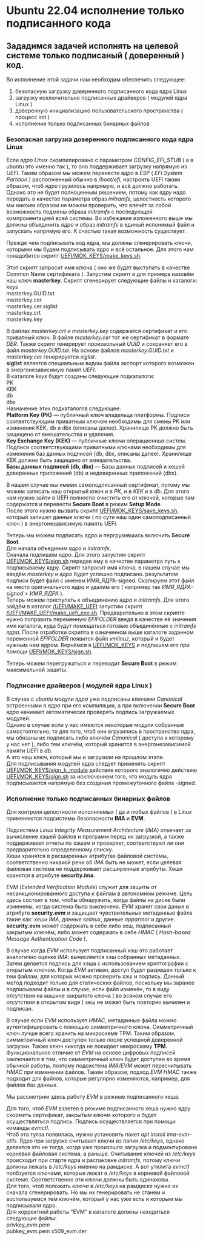 # Ubuntu 22.04 исполнение только подписанного кода


## Зададимся задачей исполнять на целевой системе только подписаный ( доверенный ) код.

Во исполнение этой задачи нам необходим обеспечить следующее:
1) безопасную загрузку доверенного подписанного кода ядра Linux
2) загрузку исключительно подписанных драйверов ( модулей ядра Linux )
3) доверенную инициализацию пользовательского пространства ( процесс init )
4) исполнение только подписанных бинарных файлов

### Безопасная загрузка доверенного подписанного кода ядра Linux

 Если *ядро Linux* скомпилировано с параметром *CONFIG_EFI_STUB* ( а в ubuntu это именно так ), то оно поддерживает загрузку напрямую из *UEFI*.
Таким образом мы можем перенести *ядро* в *ESP* ( *EFI System Partition* ) располженный обычно в */boot/efi*, настроить UEFI таким образом, чтоб *ядро* грузилось напрямую, и всё должно работать.
 Однако это не будет полноценным решением, потому как *ядру* надо передать в качестве параметра образ *initramfs*, целостность которого мы никоим образом не можем проверить, что влечёт за собой возможность подмены образа *initramfs* с последующей компроментацией всей системы.
 Во избежание изложенного выше мы должны объединить *ядро* и образ *initramfs* в единый испонимый файл и запускать напрямую его. К счастью такая возможность существует. 
 
 Прежде чем подписывать код ядра, мы должны сгенерировать ключи, которыми мы будем подписывать ядро и всё остальное. Для этого нам понадобится скрипт
 [UEFI/MOK_KEYS/make_keys.sh](/UEFI/MOK_KEYS/make_keys.sh).

 Этот скрипт запросит имя ключа ( оно же будет выступать в качестве Common Name сертификата ).
Запустим скрипт и для примера назовём наш ключ **masterkey**. Скрипт сгенерирует следующие файлы и каталоги:  
keys  
masterkey.GUID.txt  
masterkey.cer  
masterkey.cer.siglist  
masterkey.crt  
masterkey.key

 В файлах *masterkey.crt* и *masterkey.key* содержатся сертификат и его приватный ключ. В файле *masterkey.cer* тот же сертификат в формате *DER*.
Также скрипт генерирует произвольный *UUID* и сохраняет его в файл *masterkey.GUID.txt*.
 На основе файлов *masterkey.GUID.txt* и *masterkey.cer* генерируется *siglist*.  
**siglist** является специальным видом файла экспорт которого возможен в энергонезависимую памят *UEFI*.  
В каталоге *keys* будут созданы следующие подкаталоги:  
PK  
KEK  
db  
dbx  
Назначение этих подкаталогов следующее:  
**Platform Key (PK)** — публичный ключ владельца платформы. Подписи соответствующим приватным ключом необходимы для смены PK или изменения KEK, db и dbx (описаны далее). Хранилище PK должно быть защищено от вмешательства и удаления.  
**Key Exchange Key (KEK)** — публичные ключи операционных систем. Подписи соответствующими приватными ключами необходимы для изменения баз данных подписей (db, dbx, описаны далее). Хранилище KEK должно быть защищено от вмешательства.  
**Базы данных подписей (db, dbx)** — Базы данных подписей и хешей доверенных приложений (db) и недоверенных приложений (dbx).  

В нашем случае мы имеем самоподписанный сертификат, потому мы можем записать наш открытый ключ и в *PK*, и в *KEK* и в *db*.
Для этого нам нужно зайти в UEFI полностю очистить его от ключей, которые там содержатся и перевести **Secure Boot** в режим **Setup Mode**.  
После этого нужно вызвать скрипт  [UEFI/MOK_KEYS/save_keys.sh](/UEFI/MOK_KEYS/save_keys.sh), который запишет данные ключи ( по сути наш один самоподписанный ключ ) в энергонезависимую память UEFI.  

Теперь мы можем подписать ядро и пергрузившись включить **Secure Boot**.  
Для начала объединим *ядро* и  *initramfs*.  
Сначала подпишем *ядро*. Для этого запустим скрипт [UEFI/MOK_KEYS/sign.sh](/UEFI/MOK_KEYS/sign.sh) передав ему в качестве параметра путь к подписываему ядру. Скрипт запросит имя ключа, в нашем случае мы введём *masterkey* и *ядро* будет успешно подписано. результатом подписи будет файл с именем ИМЯ_ЯДРА-signed. Скопируем этот файл на место оригинального *ядра* и удалим его ( например так *ИМЯ_ЯДРА-signed* > *ИМЯ_ЯДРА* ).  
Теперь можем приступать к объединению *ядра* и *initramfs*. Для этого зайдём в каталог [/UEFI/MAKE_UEFI](/UEFI/MAKE_UEFI)  запустим скрипт [/UEFI/MAKE_UEFI/make_uefi_exe.sh](/UEFI/MAKE_UEFI/make_uefi_exe.sh). Предварительно в этом скрипте нужно поправить переменную *EFIFOLDER* введя в качестве её значения имя каталога, куда будут помещаться готовые объединённые с *initramfs* *ядра*. После отработки скрипта в означенном выше каталоге заданном переменной *EFIFOLDER* появится файл *vmlinuz*, который и будет нужным нам ядром. Вернёмся в [UEFI/MOK_KEYS](/UEFI/MOK_KEYS) и подпишем его при помощи [UEFI/MOK_KEYS/sign.sh](/UEFI/MOK_KEYS/sign.sh).  

Теперь можем перегружаться и переводит **Secure Boot** в режим максимальной защиты.


### Подписание драйверов ( модулей ядра Linux )

В случае с *ubuntu* модули *ядра* уже подписаны ключами *Canonical* встроенными в *ядро* при его компиляции, а при включении **Secure Boot** *ядро* начинает автоматически проверять подпись загружаемых модулей.  
Однако в случае если у нас имеются некоторые модули собранные самостоятельно, то для того, чтоб они вгрузились в пространство ядра, мы обязаны их подписать либо ключём *Canonical* ( доступа к которому у нас нет ), либо тем ключём, который хранится в энергонезависимой памяти *UEFI* в *db*.  
А это наш ключ, который мы и загрузили на прошлом этапе.  
Для подписывания модулей ядра следует применять скрипт [UEFI/MOK_KEYS/sign_k_module](/UEFI/MOK_KEYS/sign_k_module) действие которого аналогично действию [UEFI/MOK_KEYS/sign.sh](/UEFI/MOK_KEYS/sign.sh) за исключением того, что модуль ядра подписывается напрямую без создания промежуточного файла *-signed*.


### Исполнение только подписанных бинарных файлов

Для контроля целостности исполняемых ( да и любых файлов ) в *Linux* применяются подсистемы безопасности **IMA** и **EVM**.  

Подсистема *Linux Integrity Measurement Architecture* (*IMA*) отвечает за вычисление хэшей файлов и программ перед их загрузкой, а также поддерживает отчеты по хэшам и проверяет, соответствуют ли они предварительно определенному списку.  
Хеши хранятся в расширенных атрибутах файловой системы, соответственно никакой речи об *IMA* быть не может, если целевая файловая система не поддерживает расширенные атрибуты. Хеши хранятся в атрибуте **security.ima**.

*EVM* (*Extended Verification Module*) служит для защиты от несанкционированного доступа к файлам в автономном режиме. Цель здесь состоит в том, чтобы обнаружить, когда файлы на диске были изменены, когда система была выключена. *EVM* хранит свои даные в атрибуте **security.evm** и защищает чувствительные метаданные файла такие как: *хеши IMA*, *данные selinux*, данные *apparmor* и другие.
**security.evm** может содержать в себе либо хеш, подписанный закрытым ключём, либо может содержать в себе *HMAC* ( *Hash-based Message Authentication Code* ).  

В случае когда *EVM* использует подписанный хэш это работает аналогично оценке *IMA*: вычисляется хэш собранных метаданных. Затем делается подпись для хэша с использованием криптографии с открытым ключом. Когда *EVM* активен, доступ будет разрешен только к тем файлам, для которых можно проверить хэш и подпись. Данный метод подходит только для статических файлов, поскольку мы заранее подписываем файлы и в случае, если файл изменён, то в виду отсутствия на машине закрытого ключа ( во всяком случае его отсутствия в открытом виде ) хеш не может быть повторно вычилен и подписан.  

В случае если *EVM* использует *HMAC*, метаданные файла можно аутентифицировать с помощью симметричного ключа. Симметричный ключ лучше всего хранить на микросхеме TPM. Таким образом, симметричный ключ доступен только после успешной доверенной загрузки. Также ключ никогда не покидает микросхему **TPM**.
Функциональное отличие от *EVM* на основе цифровых подписей заключается в том, что симметричный ключ будет доступен во время обычной работы, поэтому подсистема *IMA/EVM* может пересчитывать *HMAC* при изменении файлов. Таким образом, подход *EVM* *HMAC* также подходит для файлов, которые регулярно изменяются, например, для файлов баз данных.

Мы рассмотрим здесь работу *EVM* в режиме подписанного хеша.  

Для того, чтоб *EVM* взлетел в режиме подписанного хеша нужно ядру скормить сертификат, закрытым ключм которого и будет осуществляться подпись.
Подпись осуществляется при помощи команды *evmctl*.  
Чтоб эта тулза появилась, нужно установить пакет *apt install ima-evm-utils*.
Ядро при загрузке считывает ключи из папки */etc/keys*, однако делается это не тогда, когда уже произошла загрузка и подмонтирована корневая файловая система, а раньше. Считывание ключей из */etc/keys* происходит при старте ядра и распаковке *initramfs*, потому ключи должны лежать в */etc/keys* именно на рамдиске. А вот утилита *evmctl* полбзуется ключами, которые лежат в */etc/keys* в корневой файловой системе. Соответственно эти ключи должны быть одинаковы.  
Для того, чтоб положить ключи в */etc/keys* на рамдиске нужно их сначала сгенерировать. Но мы их генерировать не станем и воспользуемся тем ключём, который у нас уже есть и которым мы подписывали ядро.  
Для корректной работы "EVM" в каталоге должны находиться следующие файлы:  
privkey_evm.pem  
pubkey_evm.pem
x509_evm.der  







 





